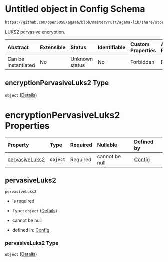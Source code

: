 # Untitled object in Config Schema

```txt
https://github.com/openSUSE/agama/blob/master/rust/agama-lib/share/storage.schema.json#/$defs/encryptionPervasiveLuks2
```

LUKS2 pervasive encryption.

| Abstract            | Extensible | Status         | Identifiable | Custom Properties | Additional Properties | Access Restrictions | Defined In                                                          |
| :------------------ | :--------- | :------------- | :----------- | :---------------- | :-------------------- | :------------------ | :------------------------------------------------------------------ |
| Can be instantiated | No         | Unknown status | No           | Forbidden         | Forbidden             | none                | [storage.schema.json\*](storage.schema.json "open original schema") |

## encryptionPervasiveLuks2 Type

`object` ([Details](storage-1-defs-encryptionpervasiveluks2.md))

# encryptionPervasiveLuks2 Properties

| Property                          | Type     | Required | Nullable       | Defined by                                                                                                                                                                                                                        |
| :-------------------------------- | :------- | :------- | :------------- | :-------------------------------------------------------------------------------------------------------------------------------------------------------------------------------------------------------------------------------- |
| [pervasiveLuks2](#pervasiveluks2) | `object` | Required | cannot be null | [Config](storage-1-defs-encryptionpervasiveluks2-properties-pervasiveluks2.md "https://github.com/openSUSE/agama/blob/master/rust/agama-lib/share/storage.schema.json#/$defs/encryptionPervasiveLuks2/properties/pervasiveLuks2") |

## pervasiveLuks2



`pervasiveLuks2`

* is required

* Type: `object` ([Details](storage-1-defs-encryptionpervasiveluks2-properties-pervasiveluks2.md))

* cannot be null

* defined in: [Config](storage-1-defs-encryptionpervasiveluks2-properties-pervasiveluks2.md "https://github.com/openSUSE/agama/blob/master/rust/agama-lib/share/storage.schema.json#/$defs/encryptionPervasiveLuks2/properties/pervasiveLuks2")

### pervasiveLuks2 Type

`object` ([Details](storage-1-defs-encryptionpervasiveluks2-properties-pervasiveluks2.md))
